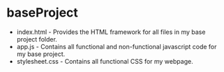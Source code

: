 # baseProject

* index.html - Provides the HTML framework for all files in my base project folder.
* app.js - Contains all functional and non-functional javascript code for my base project.
* stylesheet.css - Contains all functional CSS for my webpage.
